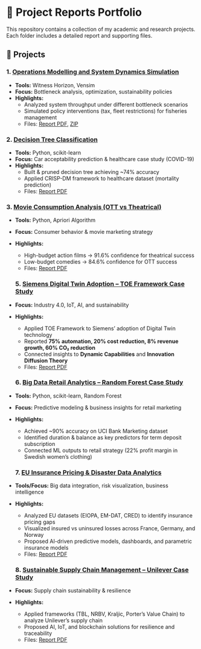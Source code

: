 # 📂 Project Reports Portfolio  

This repository contains a collection of my academic and research projects.  
Each folder includes a detailed report and supporting files.  

## 🚀 Projects  

### 1. [Operations Modelling and System Dynamics Simulation](./Operations-Modelling-Simulation)  
- **Tools:** Witness Horizon, Vensim  
- **Focus:** Bottleneck analysis, optimization, sustainability policies  
- **Highlights:**  
  - Analyzed system throughput under different bottleneck scenarios  
  - Simulated policy interventions (tax, fleet restrictions) for fisheries management  
  - Files: [Report PDF](./Operations-Modelling-Simulation/annotated-EBUS504_CHRISTINA_201805307.docx.pdf), [ZIP](./Operations-Modelling-Simulation/EBUS504_CHRISTINA_201805307%20(2).zip)  

### 2. [Decision Tree Classification](./Decision-Tree-Classification)  
- **Tools:** Python, scikit-learn  
- **Focus:** Car acceptability prediction & healthcare case study (COVID-19)  
- **Highlights:**  
  - Built & pruned decision tree achieving ~74% accuracy  
  - Applied CRISP-DM framework to healthcare dataset (mortality prediction)  
  - Files: [Report PDF](./Decision-Tree-Classification/DATA%20MINING%20ASSIGNMENT%20-%201%20.pdf)

 ### 3. [Movie Consumption Analysis (OTT vs Theatrical)](./Movie-Consumption-Analysis)  
- **Tools:** Python, Apriori Algorithm  
- **Focus:** Consumer behavior & movie marketing strategy  
- **Highlights:**  
  - High-budget action films → 91.6% confidence for theatrical success  
  - Low-budget comedies → 84.6% confidence for OTT success  
  - Files: [Report PDF](./Movie-Consumption-Analysis/annotated-_DATA%20MINING%20-%20PART%202.docx%20%281%29.pdf)
 
  ### 5. [Siemens Digital Twin Adoption – TOE Framework Case Study](./Siemens-Digital-Twin)  
- **Focus:** Industry 4.0, IoT, AI, and sustainability  
- **Highlights:**  
  - Applied TOE Framework to Siemens’ adoption of Digital Twin technology  
  - Reported **75% automation, 20% cost reduction, 8% revenue growth, 60% CO₂ reduction**  
  - Connected insights to **Dynamic Capabilities** and **Innovation Diffusion Theory**  
  - Files: [Report PDF](./Siemens-Digital-Twin/REPORT.pdf)
 
  ### 6. [Big Data Retail Analytics – Random Forest Case Study](./Big-Data-Retail-Analytics)  
- **Tools:** Python, scikit-learn, Random Forest  
- **Focus:** Predictive modeling & business insights for retail marketing  
- **Highlights:**  
  - Achieved ~90% accuracy on UCI Bank Marketing dataset  
  - Identified duration & balance as key predictors for term deposit subscription  
  - Connected ML outputs to retail strategy (22% profit margin in Swedish women’s clothing)
 
  ### 7. [EU Insurance Pricing & Disaster Data Analytics](./EU-Insurance-Analytics)  
- **Tools/Focus:** Big data integration, risk visualization, business intelligence  
- **Highlights:**  
  - Analyzed EU datasets (EIOPA, EM-DAT, CRED) to identify insurance pricing gaps  
  - Visualized insured vs uninsured losses across France, Germany, and Norway  
  - Proposed AI-driven predictive models, dashboards, and parametric insurance models  
  - Files: [Report PDF](./INSURANCEPROJECT.pdf)
 
  ### 8. [Sustainable Supply Chain Management – Unilever Case Study](./SSCM-Unilever)  
- **Focus:** Supply chain sustainability & resilience  
- **Highlights:**  
  - Applied frameworks (TBL, NRBV, Kraljic, Porter’s Value Chain) to analyze Unilever’s supply chain  
  - Proposed AI, IoT, and blockchain solutions for resilience and traceability  
  - Files: [Report PDF](./SSCM.pdf)  

  

